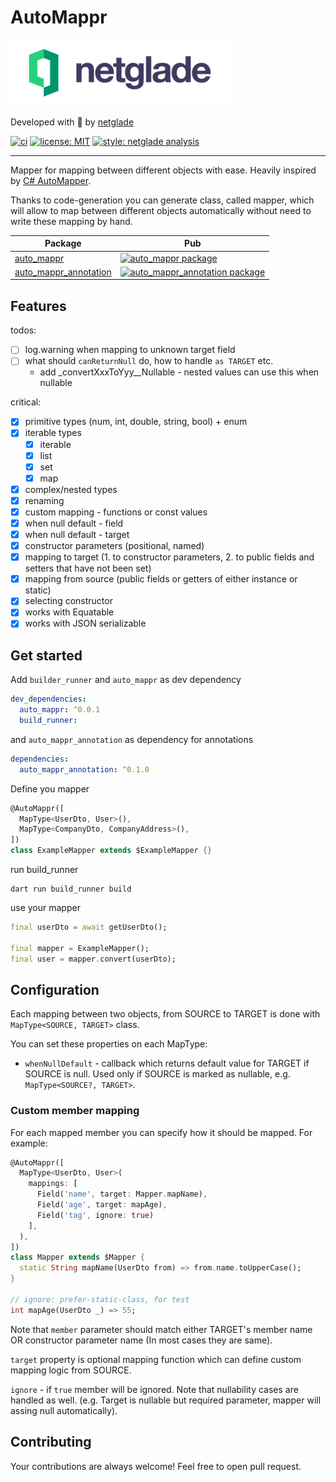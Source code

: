 # AutoMappr

<a href="https://netglade.com/en">
  <picture>
    <source media="(prefers-color-scheme: dark)" srcset="https://raw.githubusercontent.com/netglade/.github/main/assets/netglade_logo_light.png">
    <source media="(prefers-color-scheme: light)" srcset="https://raw.githubusercontent.com/netglade/.github/main/assets/netglade_logo_dark.png">
    <img alt="netglade" src="https://raw.githubusercontent.com/netglade/.github/main/assets/netglade_logo_dark.png">
  </picture>
</a>

Developed with 💚 by [netglade][netglade_link]

[![ci][ci_badge]][ci_badge_link]
[![license: MIT][license_badge]][license_badge_link]
[![style: netglade analysis][style_badge]][style_badge_link]

---

Mapper for mapping between different objects with ease.
Heavily inspired by [C# AutoMapper][auto_mapper_net_link].

Thanks to code-generation you can generate class, called mapper,
which will allow to map between different objects automatically
without need to write these mapping by hand.

| Package                                                 | Pub                                                                                                 |
|---------------------------------------------------------|-----------------------------------------------------------------------------------------------------|
| [auto_mappr](packages/auto_mappr)                       | [![auto_mappr package][auto_mappr_pub_badge]][auto_mappr_pub_link]                                  |
| [auto_mappr_annotation](packages/auto_mappr_annotation) | [![auto_mappr_annotation package][auto_mappr_annotation_pub_badge]][auto_mappr_annotation_pub_link] |

## Features

todos:

- [ ] log.warning when mapping to unknown target field
- [ ] what should `canReturnNull` do, how to handle `as TARGET` etc.
    - add _convertXxxToYyy__Nullable - nested values can use this when nullable

critical:

- [x] primitive types (num, int, double, string, bool) + enum
- [x] iterable types
    - [x] iterable
    - [x] list
    - [x] set
    - [x] map
- [x] complex/nested types
- [x] renaming
- [x] custom mapping - functions or const values
- [x] when null default - field
- [x] when null default - target
- [x] constructor parameters (positional, named)
- [x] mapping to target (1. to constructor parameters, 2. to public fields and setters that have not been set)
- [x] mapping from source (public fields or getters of either instance or static)
- [x] selecting constructor
- [x] works with Equatable
- [x] works with JSON serializable

## Get started

Add `builder_runner` and `auto_mappr` as dev dependency

```yaml
dev_dependencies:
  auto_mappr: ^0.0.1
  build_runner: 
```

and `auto_mappr_annotation` as dependency for annotations

```yaml
dependencies:
  auto_mappr_annotation: ^0.1.0
```

Define you mapper

```dart
@AutoMappr([
  MapType<UserDto, User>(),
  MapType<CompanyDto, CompanyAddress>(),
])
class ExampleMapper extends $ExampleMapper {}
```

run build_runner

```
dart run build_runner build
```

use your mapper

```dart
final userDto = await getUserDto();

final mapper = ExampleMapper();
final user = mapper.convert(userDto);
```

## Configuration

Each mapping between two objects, from SOURCE to TARGET is done with `MapType<SOURCE, TARGET>`
class.

You can set these properties on each MapType:

- `whenNullDefault` - callback which returns default value for TARGET if SOURCE is null. Used only
  if SOURCE is marked as nullable, e.g. `MapType<SOURCE?, TARGET>`.

### Custom member mapping

For each mapped member you can specify how it should be mapped. For example:

```dart
@AutoMappr([
  MapType<UserDto, User>(
    mappings: [
      Field('name', target: Mapper.mapName),
      Field('age', target: mapAge),
      Field('tag', ignore: true)
    ],
  ),
])
class Mapper extends $Mapper {
  static String mapName(UserDto from) => from.name.toUpperCase();
}

// ignore: prefer-static-class, for test
int mapAge(UserDto _) => 55;
```

Note that `member` parameter should match either TARGET's member name OR constructor parameter
name (In most cases they are same).

`target` property is optional mapping function which can define custom mapping logic from SOURCE.

`ignore` - if `true` member will be ignored. Note that nullability cases are handled as well. (e.g.
Target is nullable but required parameter, mapper will assing null automatically).

## Contributing

Your contributions are always welcome! Feel free to open pull request.

[netglade_link]: https://netglade.com/en

[ci_badge]: https://github.com/netglade/auto_mappr/workflows/ci/badge.svg

[ci_badge_link]: https://github.com/netglade/auto_mappr/actions

[license_badge]: https://img.shields.io/badge/license-MIT-blue.svg

[license_badge_link]: https://opensource.org/licenses/MIT

[style_badge]: https://img.shields.io/badge/style-netglade_analysis-26D07C.svg

[style_badge_link]: https://pub.dev/packages/netglade_analysis

[auto_mappr_pub_badge]: https://img.shields.io/pub/v/auto_mappr.svg

[auto_mappr_pub_link]: https://pub.dartlang.org/packages/auto_mappr

[auto_mappr_annotation_pub_badge]: https://img.shields.io/pub/v/auto_mappr_annotation.svg

[auto_mappr_annotation_pub_link]: https://pub.dartlang.org/packages/auto_mappr_annotation

[auto_mapper_net_link]: https://automapper.org
